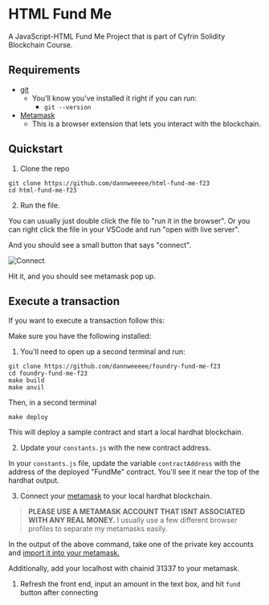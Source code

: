 # HTML Fund Me
A JavaScript-HTML Fund Me Project that is part of Cyfrin Solidity Blockchain Course.

## Requirements

- [git](https://git-scm.com/book/en/v2/Getting-Started-Installing-Git)
  - You'll know you've installed it right if you can run:
    - `git --version`
- [Metamask](https://metamask.io/)
  - This is a browser extension that lets you interact with the blockchain.

## Quickstart

1. Clone the repo

```
git clone https://github.com/dannweeeee/html-fund-me-f23
cd html-fund-me-f23
```

2. Run the file.

You can usually just double click the file to "run it in the browser". Or you can right click the file in your VSCode and run "open with live server".

And you should see a small button that says "connect".

![Connect](connect.png)

Hit it, and you should see metamask pop up.

## Execute a transaction

If you want to execute a transaction follow this:

Make sure you have the following installed:

1. You'll need to open up a second terminal and run:

```
git clone https://github.com/dannweeeee/foundry-fund-me-f23
cd foundry-fund-me-f23
make build
make anvil
```

Then, in a second terminal
```
make deploy
```

This will deploy a sample contract and start a local hardhat blockchain.

2. Update your `constants.js` with the new contract address.

In your `constants.js` file, update the variable `contractAddress` with the address of the deployed "FundMe" contract. You'll see it near the top of the hardhat output.

3. Connect your [metamask](https://metamask.io/) to your local hardhat blockchain.

> **PLEASE USE A METAMASK ACCOUNT THAT ISNT ASSOCIATED WITH ANY REAL MONEY.**
> I usually use a few different browser profiles to separate my metamasks easily.

In the output of the above command, take one of the private key accounts and [import it into your metamask.](https://metamask.zendesk.com/hc/en-us/articles/360015489331-How-to-import-an-Account)

Additionally, add your localhost with chainid 31337 to your metamask.

1. Refresh the front end, input an amount in the text box, and hit `fund` button after connecting
